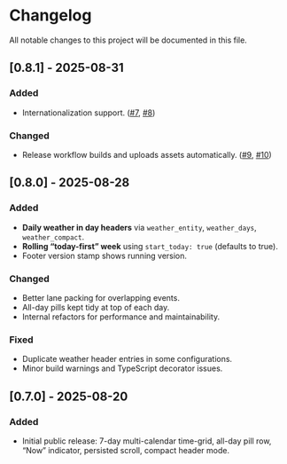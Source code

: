 # Changelog

All notable changes to this project will be documented in this file.

## [0.8.1] - 2025-08-31
### Added
- Internationalization support. ([#7](https://github.com/kenika/grid-calendar-card/pull/7), [#8](https://github.com/kenika/grid-calendar-card/pull/8))

### Changed
- Release workflow builds and uploads assets automatically. ([#9](https://github.com/kenika/grid-calendar-card/pull/9), [#10](https://github.com/kenika/grid-calendar-card/pull/10))

## [0.8.0] - 2025-08-28
### Added
- **Daily weather in day headers** via `weather_entity`, `weather_days`, `weather_compact`.
- **Rolling “today-first” week** using `start_today: true` (defaults to true).
- Footer version stamp shows running version.

### Changed
- Better lane packing for overlapping events.
- All-day pills kept tidy at top of each day.
- Internal refactors for performance and maintainability.

### Fixed
- Duplicate weather header entries in some configurations.
- Minor build warnings and TypeScript decorator issues.

## [0.7.0] - 2025-08-20
### Added
- Initial public release: 7-day multi-calendar time-grid, all-day pill row,
  “Now” indicator, persisted scroll, compact header mode.

